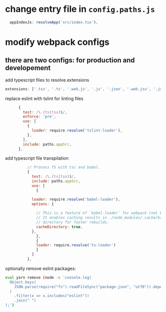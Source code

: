 # change entry file in `config.paths.js`
```js
  appIndexJs: resolveApp('src/index.tsx'),
```

# modify webpack configs
## there are two configs: for production and developement
add typescript files to resolve.extensions
```js
extensions: ['.tsx', '.ts', '.web.js', '.js', '.json', '.web.jsx', '.jsx'],
```

replace eslint with tslint for linting files
```js
      {
        test: /\.(ts|tsx)$/,
        enforce: 'pre',
        use: [
          {
            loader: require.resolve('tslint-loader'),
          },
        ],
        include: paths.appSrc,
      },
```

add typescript file transpilation
```js
          // Process TS with tsc and babel.
          {
            test: /\.(ts|tsx)$/,
            include: paths.appSrc,
            use: [
              {

            loader: require.resolve('babel-loader'),
            options: {
              
              // This is a feature of `babel-loader` for webpack (not Babel itself).
              // It enables caching results in ./node_modules/.cache/babel-loader/
              // directory for faster rebuilds.
              cacheDirectory: true,
            },
              },
              {
              loader: require.resolve('ts-loader')
              }
            ]
          },
```

optionally remove eslint packages:
```sh
eval yarn remove (node -e 'console.log(
  Object.keys(
    JSON.parse(require("fs").readFileSync("package.json", "utf8")).dependencies
  )
    .filter(x => x.includes("eslint"))
    .join(" ")
);')
```